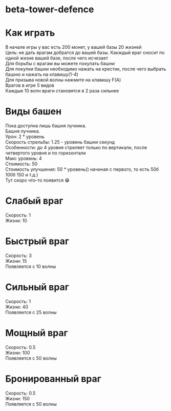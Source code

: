 # beta-tower-defence
# Как играть
В начале игры у вас есть 200 монет, у вашей базы 20 жизней  
Цель: не дать врагам добратся до вашей базы. Какждый враг сносит по одной жизне вашей базе, после чего исчезает  
Для борьбы с врагам вы можете покупать башни  
Для покупки башни необходимо нажать на крестик, после чего выбрать башню и нажать на клавишу(1-4)  
Для призыва новой волны нажмите на клавишу F(А)  
Врагов в игре 5 видов  
Каждые 10 волн враги становятся в 2 раза сильнее
# Виды башен
Пока доступна лишь башня лучника.  
Башня лучника.  
Урон: 2 * уровень  
Скорость стрельбы: 1.25 - уровень башни секунд  
Особенности: до 4 уровня стреляет только по вертикали, после четвертого уровня и по горизонтали  
Макс уровень: 4  
Стоимость: 50  
Стоимость улучшения: 50 * уровень() начиная с первого, то есть 50б 100б 150 и т.д.)  
Тут скоро что-то появится 😁
# Слабый враг  
Скорость: 1  
Жизни: 10
# Быстрый враг  
Скорость: 3  
Жизни: 15  
Появляется с 10 волны  
# Сильный враг
Скорость: 1  
Жизни: 40  
Появляется с 25 волны
# Мощный враг
Скорость: 0.5  
Жизни: 100  
Появляется с 50 волны  
# Бронированный враг
Скорость: 0.5  
Жизни: 150  
Появляется с 50 волны

